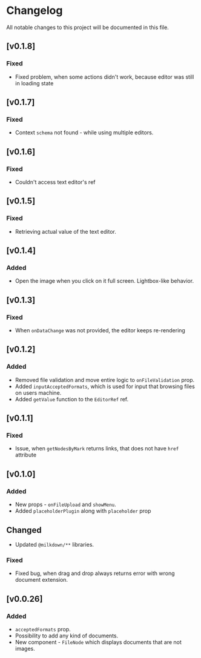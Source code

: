 # Changelog

All notable changes to this project will be documented in this file.

## [v0.1.8]

### Fixed
- Fixed problem, when some actions didn't work, because editor was still in loading state

## [v0.1.7]

### Fixed
- Context `schema` not found - while using multiple editors.

## [v0.1.6]

### Fixed
- Couldn't access text editor's ref

## [v0.1.5]

### Fixed
- Retrieving actual value of the text editor.

## [v0.1.4]

### Added
- Open the image when you click on it full screen. Lightbox-like behavior.

## [v0.1.3]

### Fixed
- When `onDataChange` was not provided, the editor keeps re-rendering

## [v0.1.2]

### Added

- Removed file validation and move entire logic to `onFileValidation` prop.
- Added `inputAcceptedFormats`, which is used for input that browsing files on users machine.
- Added `getValue` function to the `EditorRef` ref.

## [v0.1.1]

### Fixed
- Issue, when `getNodesByMark` returns links, that does not have `href` attribute

## [v0.1.0]

### Added
- New props - `onFileUpload` and `showMenu`.
- Added `placeholderPlugin` along with `placeholder` prop

## Changed
- Updated `@milkdown/**` libraries.

### Fixed
- Fixed bug, when drag and drop always returns error with wrong document extension.

## [v0.0.26]

### Added

- `acceptedFormats` prop.
- Possibility to add any kind of documents.
- New component - `FileNode` which displays documents that are not images.
